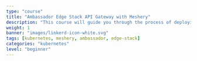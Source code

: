 ```yaml
---
type: "course"
title: "Ambassador Edge Stack API Gateway with Meshery"
description: "This course will guide you through the process of deploying and visualizing Edge Stack components with Meshery. You will learn how to install and configure the Ambassador API Gateway and explore its integration with Meshery. Additionally, you will gain hands-on experience with two popular service meshes, Istio and Linkerd. By the end of this course, you will have a solid understanding of Edge Stack deployment and be able to leverage Meshery for managing your API gateway and service mesh configurations."
weight: 1
banner: "images/linkerd-icon-white.svg"
tags: [kubernetes, meshery, ambassador, edge-stack]
categories: "kubernetes"
level: "beginner"
---
```

